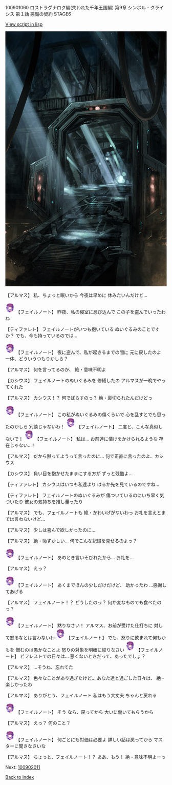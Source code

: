 100901060 ロストラグナロク編(失われた千年王国編) 第9章 シンボル・クライシス 第１話 悪魔の契約 STAGE6

[View script in lisp](../scripts/100901060.txt)

![bifrost.png](../images/backgrounds/bifrost.png)

【アルマス】
私、ちょっと眠いから
今夜は早めに
休みたいんだけど…

<img src="../images/units/3401911.png" alt="3401911.png" height="34"/>
【フェイルノート】
昨夜、私の寝室に忍び込んで
この子を盗んでいったわね

【ティファレト】
フェイルノートがいつも抱いている
ぬいぐるみのことですか？
でも、今も持っているのでは…

<img src="../images/units/3401911.png" alt="3401911.png" height="34"/>
【フェイルノート】
夜に盗んで、私が起きるまでの間に
元に戻したのよ
一体、どういうつもりかしら？

【アルマス】
何を言ってるのか、
絶・意味不明よ

【カシウス】
フェイルノートのぬいぐるみを
修繕したの
アルマスが一晩でやってくれた

【アルマス】
カシウス！？
何でばらすのっ？
絶・裏切られたんだけどっ

<img src="../images/units/3401911.png" alt="3401911.png" height="34"/>
【フェイルノート】
この私がぬいぐるみの傷くらいで
心を乱すとでも思ったのかしら
冗談じゃないわ！

<img src="../images/units/3401911.png" alt="3401911.png" height="34"/>
【フェイルノート】
二度と、こんな真似しないで！

<img src="../images/units/3401911.png" alt="3401911.png" height="34"/>
【フェイルノート】
私は…
お前達に情けをかけられるような
存在じゃない…！

【アルマス】
だから黙ってようって言ったのに…
何で正直に言ったのよ、カシウス

【カシウス】
負い目を抱かせたままにする方が
ずっと残酷よ…

【ティファレト】
カシウスはいつも私達より
はるか先を見ているのですね…

【ティファレト】
フェイルノートのぬいぐるみが
傷ついているのにいち早く気づいたり
彼女の気持ちを推し量ったり

【アルマス】
でも、フェイルノートも
絶・かわいげがないわっ
お礼を言えとまでは言わないけど…

【アルマス】
少しは喜んで欲しかったのに…

【アルマス】
絶・恥ずかしい…
何でこんな記憶を見せるのよっ？

<img src="../images/units/3401911.png" alt="3401911.png" height="34"/>
【フェイルノート】
あのとき言いそびれたから…
お礼を…

【アルマス】
えっ？

<img src="../images/units/3401911.png" alt="3401911.png" height="34"/>
【フェイルノート】
あくまでほんの少しだけだけど、
助かったわ
…感謝してあげる

【アルマス】
フェイルノート！？
どうしたのっ？
何か変なものでも食べたのっ？

<img src="../images/units/3401911.png" alt="3401911.png" height="34"/>
【フェイルノート】
黙りなさい！
アルマス、お前が受けた仕打ちに
対して怒るなとは言わないわ

<img src="../images/units/3401911.png" alt="3401911.png" height="34"/>
【フェイルノート】
でも、怒りに飲まれて何もかもを
憎むのは愚かなことよ
怒りの対象を明確に絞りなさい

<img src="../images/units/3401911.png" alt="3401911.png" height="34"/>
【フェイルノート】
ビフレストでの日々は…
悪くないときだって、あったでしょ？

【アルマス】
…そうね、忘れてた

【アルマス】
色々なことがあり過ぎたけど…
あなた達と過ごした日々は、
絶・楽しかったわ

【アルマス】
ありがとう、フェイルノート
私はもう大丈夫
ちゃんと戻れる

<img src="../images/units/3401911.png" alt="3401911.png" height="34"/>
【フェイルノート】
そう
なら、戻ってから
大いに働いてもらうから

【アルマス】
えっ？
何のこと？

<img src="../images/units/3401911.png" alt="3401911.png" height="34"/>
【フェイルノート】
何ごとにも対価は必要よ
詳しい話は戻ってから
マスターに聞きなさいな

【アルマス】
ちょっと、フェイルノート！？
ああ、もう！
絶・意味不明よーっ

Next: [100902011](100902011.md)

[Back to index](index.md)
